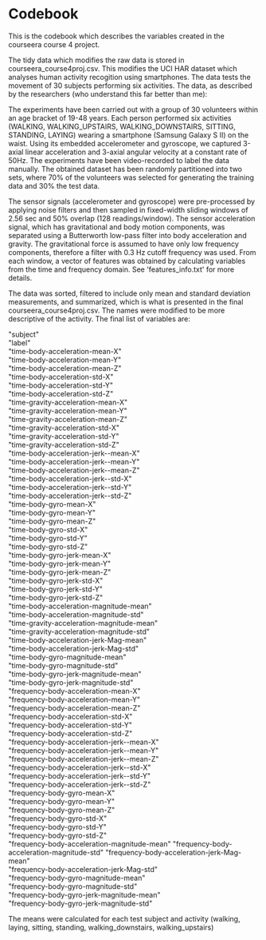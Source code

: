 # Codebook

This is the codebook which describes the variables created in the courseera course 4 project. 

The tidy data which modifies the raw data is stored in courseera_course4proj.csv. This modifies the UCI HAR dataset which analyses human activity recogition using smartphones. The data tests the movement of 30 subjects performing six activities. The data, as described by the researchers (who understand this far better than me):

The experiments have been carried out with a group of 30 volunteers within an age bracket of 19-48 years. Each person performed six activities (WALKING, WALKING_UPSTAIRS, WALKING_DOWNSTAIRS, SITTING, STANDING, LAYING) wearing a smartphone (Samsung Galaxy S II) on the waist. Using its embedded accelerometer and gyroscope, we captured 3-axial linear acceleration and 3-axial angular velocity at a constant rate of 50Hz. The experiments have been video-recorded to label the data manually. The obtained dataset has been randomly partitioned into two sets, where 70% of the volunteers was selected for generating the training data and 30% the test data. 

The sensor signals (accelerometer and gyroscope) were pre-processed by applying noise filters and then sampled in fixed-width sliding windows of 2.56 sec and 50% overlap (128 readings/window). The sensor acceleration signal, which has gravitational and body motion components, was separated using a Butterworth low-pass filter into body acceleration and gravity. The gravitational force is assumed to have only low frequency components, therefore a filter with 0.3 Hz cutoff frequency was used. From each window, a vector of features was obtained by calculating variables from the time and frequency domain. See 'features_info.txt' for more details.

The data was sorted, filtered to include only mean and standard deviation measurements, and summarized, which is what is presented in the final courseera_course4proj.csv. The names were modified to be more descriptive of the activity. The final list of variables are:

 "subject"                                    
 "label"                                     
 "time-body-acceleration-mean-X"              
 "time-body-acceleration-mean-Y"             
 "time-body-acceleration-mean-Z"              
 "time-body-acceleration-std-X"              
 "time-body-acceleration-std-Y"               
 "time-body-acceleration-std-Z"              
 "time-gravity-acceleration-mean-X"           
 "time-gravity-acceleration-mean-Y"          
 "time-gravity-acceleration-mean-Z"           
 "time-gravity-acceleration-std-X"           
 "time-gravity-acceleration-std-Y"            
 "time-gravity-acceleration-std-Z"           
 "time-body-acceleration-jerk--mean-X"        
 "time-body-acceleration-jerk--mean-Y"       
 "time-body-acceleration-jerk--mean-Z"        
 "time-body-acceleration-jerk--std-X"        
 "time-body-acceleration-jerk--std-Y"         
 "time-body-acceleration-jerk--std-Z"        
 "time-body-gyro-mean-X"                      
 "time-body-gyro-mean-Y"                     
 "time-body-gyro-mean-Z"                      
 "time-body-gyro-std-X"                      
 "time-body-gyro-std-Y"                       
 "time-body-gyro-std-Z"                      
 "time-body-gyro-jerk-mean-X"                 
 "time-body-gyro-jerk-mean-Y"                
 "time-body-gyro-jerk-mean-Z"                 
 "time-body-gyro-jerk-std-X"                 
 "time-body-gyro-jerk-std-Y"                  
 "time-body-gyro-jerk-std-Z"                 
 "time-body-acceleration-magnitude-mean"      
 "time-body-acceleration-magnitude-std"      
 "time-gravity-acceleration-magnitude-mean"   
 "time-gravity-acceleration-magnitude-std"   
 "time-body-acceleration-jerk-Mag-mean"       
 "time-body-acceleration-jerk-Mag-std"       
 "time-body-gyro-magnitude-mean"              
 "time-body-gyro-magnitude-std"              
 "time-body-gyro-jerk-magnitude-mean"         
 "time-body-gyro-jerk-magnitude-std"         
 "frequency-body-acceleration-mean-X"         
 "frequency-body-acceleration-mean-Y"        
 "frequency-body-acceleration-mean-Z"         
 "frequency-body-acceleration-std-X"         
 "frequency-body-acceleration-std-Y"          
 "frequency-body-acceleration-std-Z"         
 "frequency-body-acceleration-jerk--mean-X"   
 "frequency-body-acceleration-jerk--mean-Y"  
 "frequency-body-acceleration-jerk--mean-Z"   
 "frequency-body-acceleration-jerk--std-X"   
 "frequency-body-acceleration-jerk--std-Y"    
 "frequency-body-acceleration-jerk--std-Z"   
 "frequency-body-gyro-mean-X"                 
 "frequency-body-gyro-mean-Y"                
 "frequency-body-gyro-mean-Z"                 
 "frequency-body-gyro-std-X"                 
 "frequency-body-gyro-std-Y"                  
 "frequency-body-gyro-std-Z"                 
 "frequency-body-acceleration-magnitude-mean" 
 "frequency-body-acceleration-magnitude-std" 
 "frequency-body-acceleration-jerk-Mag-mean"  
 "frequency-body-acceleration-jerk-Mag-std"  
 "frequency-body-gyro-magnitude-mean"         
 "frequency-body-gyro-magnitude-std"         
 "frequency-body-gyro-jerk-magnitude-mean"    
 "frequency-body-gyro-jerk-magnitude-std"  

The means were calculated for each test subject and activity (walking, laying, sitting, standing, walking_downstairs, walking_upstairs)
